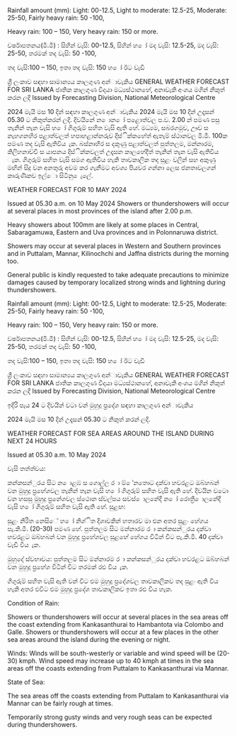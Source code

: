 Rainfall amount (mm): Light: 00-12.5, Light to moderate: 12.5-25, Moderate: 25-50, Fairly heavy rain: 50 -100,

Heavy rain: 100 – 150, Very heavy rain: 150 or more.

වර්ෂාපතනය(මි.මී) : සිහින් වැසි: 00-12.5, සිහින් හ ෝ මද වැසි: 12.5-25, මද වැසි: 25-50, තරමක් තද වැසි: 50 -100,

තද වැසි:100 – 150, ඉතා තද වැසි: 150 හ ෝ ඊට වැඩි

ශ්‍රී ලංකාව සඳහා සාමාන්‍යය කාලගුණ අන්‍ාවැකිය GENERAL WEATHER FORECAST FOR SRI LANKA ජාතික කාලගුණ විදයා මධ්‍යස්ථානහේ, අනාවැකි අංශය මගින් නිකුත් කරන ලදි Issued by Forecasting Division, National Meteorological Centre

2024 මැයි මස 10 දින්‍ සඳහා කාලගුණ අන්‍ාවැකිය 2024 මැයි මස 10 දින්‍ උදෑසන්‍ 05.30 ට නිකුත්කරන්‍ ලදි. දිවයිනේ න ොන ෝ පළොත්වල ප.ව. 2.00 න් පමණ පසු තැනින් තැන වැසි හ ෝ ගිගුරුම් සහිත වැසි ඇති හේ. මධ්‍යම, සබරගමුව, ඌව ස නැහගනහිර පළාත්වලත් හපාහළාන්නරුව දිස්ික්කහේත් ඇතැම් ස්ථානවල මි.මී. 100ක පමණ තද වැසි ඇතිවිය ැක. බස්නාහිර ස දකුණු පළාත්වලත් පුත්තලම, මන්නාරම, කිලිහනාච්චි ස යාපනය දිස්ික්කවලත් උදෑසන කාලහේදීත් තැනින් තැන වැසි ඇතිවිය ැක. ගිගුරුම් සහිත වැසි සමග ඇතිවිය හැකි තාවකාලික තද සුළං වලින් සහ අකුණු මඟින් සිදු වන අනතුරු අවම කර ගැනීමට අවශ්‍ය පියවර ගන්නා ලෙස ජනතාවලගන් කාරුණිකව ඉල්ො සිටිනු ෙැලේ.

WEATHER FORECAST FOR 10 MAY 2024

Issued at 05.30 a.m. on 10 May 2024 Showers or thundershowers will occur at several places in most provinces of the island after 2.00 p.m.

Heavy showers about 100mm are likely at some places in Central, Sabaragamuwa, Eastern and Uva provinces and in Polonnaruwa district.

Showers may occur at several places in Western and Southern provinces and in Puttalam, Mannar, Kilinochchi and Jaffna districts during the morning too.

General public is kindly requested to take adequate precautions to minimize damages caused by temporary localized strong winds and lightning during thundershowers.

Rainfall amount (mm): Light: 00-12.5, Light to moderate: 12.5-25, Moderate: 25-50, Fairly heavy rain: 50 -100,

Heavy rain: 100 – 150, Very heavy rain: 150 or more.

වර්ෂාපතනය(මි.මී) : සිහින් වැසි: 00-12.5, සිහින් හ ෝ මද වැසි: 12.5-25, මද වැසි: 25-50, තරමක් තද වැසි: 50 -100,

තද වැසි:100 – 150, ඉතා තද වැසි: 150 හ ෝ ඊට වැඩි

ශ්‍රී ලංකාව සඳහා සාමාන්‍යය කාලගුණ අන්‍ාවැකිය GENERAL WEATHER FORECAST FOR SRI LANKA ජාතික කාලගුණ විදයා මධ්‍යස්ථානහේ, අනාවැකි අංශය මගින් නිකුත් කරන ලදි Issued by Forecasting Division, National Meteorological Centre

ඉදිරි පැය 24 ට දිවයින්‍ වටා වන්‍ මුහුදු ප්‍රදේශ සඳහා කාලගුණ අන්‍ාවැකිය

2024 මැයි මස 10 දින්‍ උදෑසන්‍ 05.30 ට නිකුත් කරන්‍ ලදි.

WEATHER FORECAST FOR SEA AREAS AROUND THE ISLAND DURING NEXT 24 HOURS

Issued at 05.30 a.m. 10 May 2024

වැසි තත්ත්වය:

කන්කසන්ුරය සිට න ොළඹ ස ගොල්ල ර ා ම් ේනතොට දක්වා හවරළට ඔබ්හබන් වන මුහුදු ප්‍රහේශවල තැනින් තැන වැසි හ ෝ ගිගුරුම් සහිත වැසි ඇති හේ. දිවයින වටො වන හසසු මුහුදු ප්‍රනේශවල ස්ථොන ස්වල්පය සවස් ොලනේදී න ෝ රොත්‍රී ොලනේදී වැසි හ ෝ ගිගුරුම් සහිත වැසි ඇති හේ. සුළඟ:

සුළං නිරිත නෙසිේ හ ෝ නිශ්ිත දිශාවකින් හතාරව මා එන අතර සුළං හේගය පැ.කි.මී. (20-30) පමණ හේ. පුත්තලම සිට මන්නාරම ර ා කන්කසන්ුරය දක්වා හවරළට ඔබ්හබන් වන මුහුදු ප්‍රහේශවල සුළහේ හේගය විටින් විට පැ.කි.මී. 40 දක්වා වැඩි විය ැක.

මුහුදේ ස්වභාවය: පුත්තලම සිට මන්නාරම ර ා කන්කසන්ුරය දක්වා හවරළට ඔබ්හබන් වන මුහුදු ප්‍රහේශ විටින් විට තරමක් රළු විය ැක.

ගිගුරුම් සහිත වැසි ඇති වන්‍ විට එම මුහුදු ප්‍රදේශවල තාවකාලිකව තද සුළං ඇති විය හැකි අතර එවිට එම මුහුදු ප්‍රදේශ තාවකාලිකව ඉතා රළු විය හැක.

Condition of Rain:

Showers or thundershowers will occur at several places in the sea areas off the coast extending from Kankasanthurai to Hambantota via Colombo and Galle. Showers or thundershowers will occur at a few places in the other sea areas around the island during the evening or night.

Winds: Winds will be south-westerly or variable and wind speed will be (20-30) kmph. Wind speed may increase up to 40 kmph at times in the sea areas off the coasts extending from Puttalam to Kankasanthurai via Mannar.

State of Sea:

The sea areas off the coasts extending from Puttalam to Kankasanthurai via Mannar can be fairly rough at times.

Temporarily strong gusty winds and very rough seas can be expected during thundershowers.